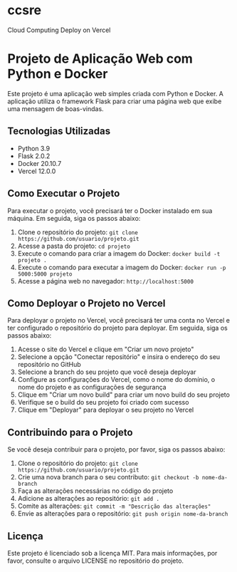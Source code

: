 # ccsre
Cloud Computing Deploy on Vercel
# Projeto de Aplicação Web com Python e Docker

Este projeto é uma aplicação web simples criada com Python e Docker. A aplicação utiliza o framework Flask para criar uma página web que exibe uma mensagem de boas-vindas.

## Tecnologias Utilizadas

* Python 3.9
* Flask 2.0.2
* Docker 20.10.7
* Vercel 12.0.0

## Como Executar o Projeto

Para executar o projeto, você precisará ter o Docker instalado em sua máquina. Em seguida, siga os passos abaixo:

1. Clone o repositório do projeto: `git clone https://github.com/usuario/projeto.git`
2. Acesse a pasta do projeto: `cd projeto`
3. Execute o comando para criar a imagem do Docker: `docker build -t projeto .`
4. Execute o comando para executar a imagem do Docker: `docker run -p 5000:5000 projeto`
5. Acesse a página web no navegador: `http://localhost:5000`

## Como Deployar o Projeto no Vercel

Para deployar o projeto no Vercel, você precisará ter uma conta no Vercel e ter configurado o repositório do projeto para deployar. Em seguida, siga os passos abaixo:

1. Acesse o site do Vercel e clique em "Criar um novo projeto"
2. Selecione a opção "Conectar repositório" e insira o endereço do seu repositório no GitHub
3. Selecione a branch do seu projeto que você deseja deployar
4. Configure as configurações do Vercel, como o nome do domínio, o nome do projeto e as configurações de segurança
5. Clique em "Criar um novo build" para criar um novo build do seu projeto
6. Verifique se o build do seu projeto foi criado com sucesso
7. Clique em "Deployar" para deployar o seu projeto no Vercel

## Contribuindo para o Projeto

Se você deseja contribuir para o projeto, por favor, siga os passos abaixo:

1. Clone o repositório do projeto: `git clone https://github.com/usuario/projeto.git`
2. Crie uma nova branch para o seu contributo: `git checkout -b nome-da-branch`
3. Faça as alterações necessárias no código do projeto
4. Adicione as alterações ao repositório: `git add .`
5. Comite as alterações: `git commit -m "Descrição das alterações"`
6. Envie as alterações para o repositório: `git push origin nome-da-branch`

## Licença

Este projeto é licenciado sob a licença MIT. Para mais informações, por favor, consulte o arquivo LICENSE no repositório do projeto.
